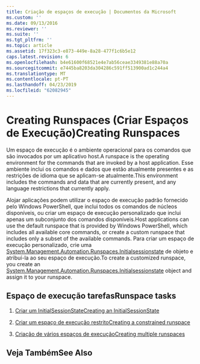 ```yaml
---
title: Criação de espaços de execução | Documentos da Microsoft
ms.custom: ''
ms.date: 09/13/2016
ms.reviewer: ''
ms.suite: ''
ms.tgt_pltfrm: ''
ms.topic: article
ms.assetid: 17f323c3-e873-449e-8a28-477f1c6b5e12
caps.latest.revision: 6
ms.openlocfilehash: b4e61600f68521e4e7ab56ceae3349381e88a70a
ms.sourcegitcommit: e7445ba8203da304286c591ff513900ad1c244a4
ms.translationtype: MT
ms.contentlocale: pt-PT
ms.lasthandoff: 04/23/2019
ms.locfileid: "62082945"
---
```

# <a name="creating-runspaces"></a><span data-ttu-id="a71cf-102">Creating Runspaces (Criar Espaços de Execução)</span><span class="sxs-lookup"><span data-stu-id="a71cf-102">Creating Runspaces</span></span>

<span data-ttu-id="a71cf-103">Um espaço de execução é o ambiente operacional para os comandos que são invocados por um aplicativo host.</span><span class="sxs-lookup"><span data-stu-id="a71cf-103">A runspace is the operating environment for the commands that are invoked by a host application.</span></span> <span data-ttu-id="a71cf-104">Esse ambiente inclui os comandos e dados que estão atualmente presentes e as restrições de idioma que se aplicam-se atualmente.</span><span class="sxs-lookup"><span data-stu-id="a71cf-104">This environment includes the commands and data that are currently present, and any language restrictions that currently apply.</span></span>

 <span data-ttu-id="a71cf-105">Alojar aplicações podem utilizar o espaço de execução padrão fornecido pelo Windows PowerShell, que inclui todos os comandos de núcleos disponíveis, ou criar um espaço de execução personalizado que inclui apenas um subconjunto dos comandos disponíveis.</span><span class="sxs-lookup"><span data-stu-id="a71cf-105">Host applications can use the default runspace that is provided by Windows PowerShell, which includes all available core commands, or create a custom runspace that includes only a subset of the available commands.</span></span> <span data-ttu-id="a71cf-106">Para criar um espaço de execução personalizado, crie uma [System.Management.Automation.Runspaces.Initialsessionstate](/dotnet/api/System.Management.Automation.Runspaces.InitialSessionState) de objeto e atribuí-la ao seu espaço de execução.</span><span class="sxs-lookup"><span data-stu-id="a71cf-106">To create a customized runspace, you create an [System.Management.Automation.Runspaces.Initialsessionstate](/dotnet/api/System.Management.Automation.Runspaces.InitialSessionState) object and assign it to your runspace.</span></span>

## <a name="runspace-tasks"></a><span data-ttu-id="a71cf-107">Espaço de execução tarefas</span><span class="sxs-lookup"><span data-stu-id="a71cf-107">Runspace tasks</span></span>

1. [<span data-ttu-id="a71cf-108">Criar um InitialSessionState</span><span class="sxs-lookup"><span data-stu-id="a71cf-108">Creating an InitialSessionState</span></span>](./creating-an-initialsessionstate.md)

2. [<span data-ttu-id="a71cf-109">Criar um espaço de execução restrito</span><span class="sxs-lookup"><span data-stu-id="a71cf-109">Creating a constrained runspace</span></span>](./creating-a-constrained-runspace.md)

3. [<span data-ttu-id="a71cf-110">Criação de vários espaços de execução</span><span class="sxs-lookup"><span data-stu-id="a71cf-110">Creating multiple runspaces</span></span>](./creating-multiple-runspaces.md)

## <a name="see-also"></a><span data-ttu-id="a71cf-111">Veja Também</span><span class="sxs-lookup"><span data-stu-id="a71cf-111">See Also</span></span>
